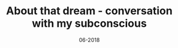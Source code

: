 ---
title: About that dream - conversation with my subconscious
description: Humor piece exploring the relationship of conscious and unconscious and bringing evolution into the picture, as all arguments tend to.
link: https://static1.squarespace.com/static/5a89ff25fe54efdedf5311f5/t/5b2282cf575d1f5fd73449a8/1528988496044/Parkville+Crustacean+2018+Edition+2.pdf
layout: published
date: 06-2018
---